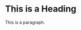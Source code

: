 <!DOCTYPE html>
<html>
<head>

</head>
<body>

<h1>This is a Heading</h1>
<p>This is a paragraph.</p>

</body>
</html>
